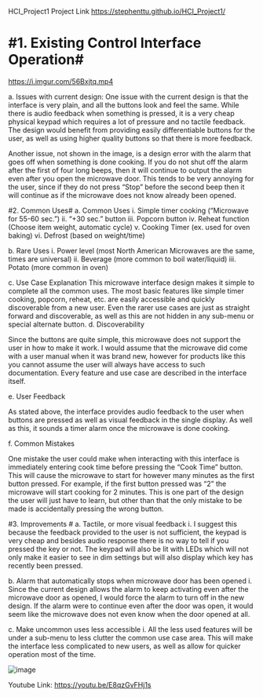 HCI_Project1
Project Link
https://stephenttu.github.io/HCI_Project1/

#1. Existing Control Interface Operation#
=============
https://i.imgur.com/56Bxjtq.mp4

  a.	Issues with current design:
	One issue with the current design is that the interface is very plain, and all the buttons look and feel the same. While there is audio feedback when something is pressed, it is a very cheap physical keypad which requires a lot of pressure and no tactile feedback. The design would benefit from providing easily differentiable buttons for the user, as well as using higher quality buttons so that there is more feedback. 

Another issue, not shown in the image, is a design error with the alarm that goes off when something is done cooking. If you do not shut off the alarm after the first of four long beeps, then it will continue to output the alarm even after you open the microwave door. This tends to be very annoying for the user, since if they do not press “Stop” before the second beep then it will continue as if the microwave does not know already been opened.  

#2.	Common Uses#
  a.	Common Uses
    i.	Simple timer cooking (“Microwave for 55-60 sec.”)
    ii.	“+30 sec.” button
    iii.	Popcorn button
    iv.	Reheat function (Choose item weight, automatic cycle)
    v.	Cooking Timer (ex. used for oven baking)
    vi.	Defrost (based on weight/time)

  b.	Rare Uses
    i.	Power level (most North American Microwaves are the same, times are universal)
    ii.	Beverage (more common to boil water/liquid)
    iii.	Potato (more common in oven)

  c.	Use Case Explanation
    This microwave interface design makes it simple to complete all the common uses. The most basic features like simple timer cooking, popcorn, reheat, etc. are easily accessible and quickly discoverable from a new user. Even the rarer use cases are just as straight forward and discoverable, as well as this are not hidden in any sub-menu or special alternate button.
  d.	Discoverability 

   Since the buttons are quite simple, this microwave does not support the user in how to make it work. I would assume that the microwave did come with a user manual when it was brand new, however for products like this you cannot assume the user will always have access to such documentation. Every feature and use case are described in the interface itself.

  e.	User Feedback

  As stated above, the interface provides audio feedback to the user when buttons are pressed as well as visual feedback in the single display. As well as this, it sounds a timer alarm once the microwave is done cooking.

  f.	Common Mistakes

  One mistake the user could make when interacting with this interface is immediately entering cook time before pressing the “Cook Time” button. This will cause the microwave to start for however many minutes as the first button pressed. For example, if the first button pressed was “2” the microwave will start cooking for 2 minutes. This is one part of the design the user will just have to learn, but other than that the only mistake to be made is accidentally pressing the wrong button. 




#3.	Improvements #
  a.	Tactile, or more visual feedback
    i.	I suggest this because the feedback provided to the user is not sufficient, the keypad is very cheap and besides audio response there is no way to tell if you pressed the key or not. The keypad will also be lit with LEDs which will not only make it easier to see in dim settings but will also display which key has recently been pressed.

  b.	Alarm that automatically stops when microwave door has been opened
    i.	Since the current design allows the alarm to keep activating even after the microwave door as opened, I would force the alarm to turn off in the new design. If the alarm were to continue even after the door was open, it would seem like the microwave does not even know when the door opened at all. 

  c.	Make uncommon uses less accessible
    i.	All the less used features will be under a sub-menu to less clutter the common use case area. This will make the interface less complicated to new users, as well as allow for quicker operation most of the time. 

![image](https://user-images.githubusercontent.com/44310797/109429423-477dae00-79c1-11eb-8eee-fa381250ab7c.png)


Youtube Link: https://youtu.be/E8qzGvFHj1s
